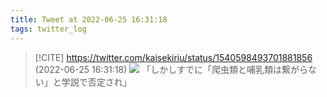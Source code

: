 ```yaml
---
title: Tweet at 2022-06-25 16:31:18
tags: twitter_log
---
```


> [!CITE] https://twitter.com/kaisekiriu/status/1540598493701881856 (2022-06-25 16:31:18)
> ![](https://twitter.com/kaisekiriu/status/1540598493701881856)
> 「しかしすでに「爬虫類と哺乳類は繋がらない」と学説で否定され」
